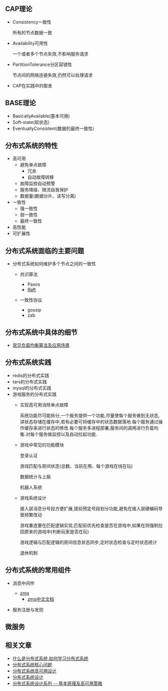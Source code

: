 
##  CAP理论
+   Consistency一致性
    
    所有的节点数据一致
+   Availability可用性

    一个或者多个节点失效,不影响服务请求
+   PartitionTolerance分区容错性

    节点间的网络连接失效,仍然可以处理请求

+   CAP在实践中的取舍

##  BASE理论
+   BasicallyAvailable(基本可用)
+   Soft-state(软状态)
+   EventuallyConsistent(数据的最终一致性)

##  分布式系统的特性
+   高可用
    *   避免单点故障
        *   冗余
        *   自动故障转移
    *   故障监控自动预警
    *   服务降级、限流自我保护
    *   数据量(数据分片、读写分离)
+   一致性
    *   强一致性
    *   弱一致性
    *   最终一致性
+   高性能
+   可扩展性

## 分布式系统面临的主要问题
+   分布式系统如何维护多个节点之间的一致性

    *   共识算法
        *   Paxos
        *   [Raft](http://thesecretlivesofdata.com/raft/)

    *   一致性协议
        *   gossip
        *   zab

## 分布式系统中具体的细节
+   [常见负载均衡算法及应用场景](https://github.com/96189/xteam/blob/master/%E5%BC%80%E6%BA%90/Nginx/src/ngx_load_balance.md)

## 分布式系统实践
+   redis的分布式实践
+   tars的分布式实践
+   mysql的分布式实践
+   游戏服务的分布式实践
    *   实现高可用消除单点故障

        系统功能尽可能拆分,一个服务提供一个功能,尽量使每个服务做到无状态,讲状态存储在缓存中,若有必要可将缓存中的状态数据落地.每个服务通过操作缓存来进行状态的修改.每个服务多进程部署,服务间的调用进行负载均衡.对每个服务做监控以及自动拉起功能.

    *   游戏中常见的功能模块

        登录认证
        
        游戏匹配与房间状态(总数、当前在用、每个游戏在线在玩)

        数据统计与上报

        机器人系统
    
    *   游戏系统设计

        接入层消息分号段方便扩展,提前预定号段划分功能,避免在接入层硬编码导致频繁改动

        游戏重连要在匹配逻辑实现,匹配前优先检查是否在游戏中,如果在则强制拉回原来的游戏中(判断玩家是否在玩)

        游戏逻辑与匹配逻辑的房间信息状态同步,定时状态检查与定时状态统计

        退休机制


## 分布式系统的常用组件
+   消息中间件
    *   [zmq](https://github.com/96189/xteam/tree/master/%E5%BC%80%E6%BA%90/libzmq/my-dir)
        *   [zmq中文文档](https://github.com/anjuke/zguide-cn/blob/master/chapter1.md)

+   服务注册与发现


##  微服务

## 相关文章
+   [什么是分布式系统,如何学习分布式系统](https://www.cnblogs.com/xybaby/p/7787034.html)
+   [分布式系统核心问题](https://blog.csdn.net/zyhlwzy/article/details/78658002)
+   [分布式系统高可用设计](https://blog.csdn.net/zxp_cpinfo/article/details/53869654)
+   [分布式系统设计](https://blog.csdn.net/zhengchao1991/article/details/81071725)
+   [分布式系统设计系列 -- 基本原理及高可用策略](https://www.cnblogs.com/zhengzhamn/articles/5322023.html)